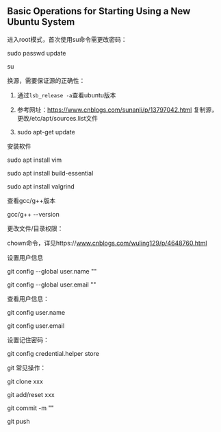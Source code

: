## Basic Operations for Starting Using a New Ubuntu System

进入root模式，首次使用su命令需更改密码：

sudo passwd update

su

换源，需要保证源的正确性：

1. 通过`lsb_release -a`查看ubuntu版本

2. 参考网址：https://www.cnblogs.com/sunanli/p/13797042.html 复制源，更改/etc/apt/sources.list文件

3. sudo apt-get update

安装软件

sudo apt install vim

sudo apt install build-essential

sudo apt install valgrind

查看gcc/g++版本

gcc/g++ --version

更改文件/目录权限：

chown命令，详见https://www.cnblogs.com/wuling129/p/4648760.html

设置用户信息

git config --global user.name ""

git config --global user.email ""

查看用户信息：

git config user.name

git config user.email

设置记住密码：

git config credential.helper store

git 常见操作：

git clone xxx

git add/reset xxx

git commit -m ""

git push



